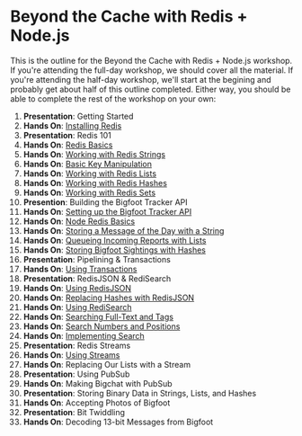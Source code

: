 # Beyond the Cache with Redis + Node.js

This is the outline for the Beyond the Cache with Redis + Node.js workshop. If you're attending the full-day workshop, we should cover all the material. If you're attending the half-day workshop, we'll start at the begining and probably get about half of this outline completed. Either way, you should be able to complete the rest of the workshop on your own:

   1. **Presentation**: Getting Started
   2. **Hands On**: [Installing Redis](01-INSTALLATION.md)
   3. **Presentation**: Redis 101
   4. **Hands On**: [Redis Basics](02-REDIS-BASICS.md)
   5. **Hands On**: [Working with Redis Strings](03-REDIS-STRINGS.md)
   6. **Hands On**: [Basic Key Manipulation](04-REDIS-KEYS.md)
   7. **Hands On**: [Working with Redis Lists](05-REDIS-LISTS.md)
   8. **Hands On**: [Working with Redis Hashes](06-REDIS-HASHES.md)
   9. **Hands On**: [Working with Redis Sets](07-REDIS-SETS.md)
  10. **Presention**: Building the Bigfoot Tracker API
  11. **Hands On**: [Setting up the Bigfoot Tracker API](08-API-SETUP.md)
  12. **Hands On**: [Node Redis Basics](09-NODE-REDIS-BASICS.md)
  13. **Hands On**: [Storing a Message of the Day with a String](10-NODE-REDIS-STRINGS.md)
  14. **Hands On**: [Queueing Incoming Reports with Lists](11-NODE-REDIS-LISTS.md)
  15. **Hands On**: [Storing Bigfoot Sightings with Hashes](12-NODE-REDIS-HASHES.md)
  16. **Presentation**: Pipelining & Transactions
  17. **Hands On**: [Using Transactions](13-TRANSACTIONS.md)
  18. **Presentation**: RedisJSON & RediSearch
  19. **Hands On**: [Using RedisJSON](14-REDISJSON.md)
  20. **Hands On**: [Replacing Hashes with RedisJSON](15-HASHES-TO-JSON.md)
  21. **Hands On**: [Using RediSearch](16-REDISEARCH-BASICS.md)
  22. **Hands On**: [Searching Full-Text and Tags](17-REDISEARCH-TEXT-AND-TAG.md)
  23. **Hands On**: [Search Numbers and Positions](18-REDISEARCH-NUMERIC-AND-GEO.md)
  24. **Hands On**: [Implementing Search](19-NODE-REDIS-SEARCH.md)
  25. **Presentation**: Redis Streams
  26. **Hands On**: [Using Streams](20-REDIS-STREAMS.md)
  27. **Hands On**: Replacing Our Lists with a Stream
  28. **Presentation**: Using PubSub
  29. **Hands On**: Making Bigchat with PubSub
  30. **Presentation**: Storing Binary Data in Strings, Lists, and Hashes
  31. **Hands On**: Accepting Photos of Bigfoot
  32. **Presentation**: Bit Twiddling
  33. **Hands On**: Decoding 13-bit Messages from Bigfoot
